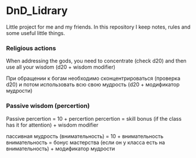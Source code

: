 # DnD_Lidrary

Little project for me and my friends.
In this repository I keep notes, rules and some useful little things.


### Religious actions
When addressing the gods, you need to concentrate (check d20) and then use all your wisdom (d20 + wisdom modifier)

При обращении к богам необходимо сконцентрироваться (проверка d20) и потом использовать всю свою мудрость (d20 + модификатор мудрости)

### Passive wisdom (percertion)
Passive percertion = 10 + percertion
percertion = skill bonus (if the class has it for attention) + wisdom modifier

пассивная мудрость (внимательность) = 10 + внимательность
внимательность = бонус мастерства (если он у класса есть на внимательность) + модификатор мудрости
